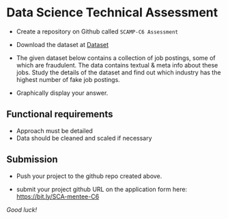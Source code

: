 # Data Science Technical Assessment  

- Create a repository on Github called ``SCAMP-C6 Assessment``

- Download the dataset at [Dataset](/fake_job_postings.csv)

- The given dataset below contains a collection of job postings, some of which are fraudulent. The data contains textual & meta info about these jobs. Study the details of the dataset and find out which industry has the highest number of fake job postings.

- Graphically display your answer.
  
## Functional requirements

- Approach must be detailed
- Data should be cleaned and scaled if necessary

## Submission
- Push your project to the github repo created above.

- submit your project github URL on the application form here: https://bit.ly/SCA-mentee-C6


*Good luck!*
